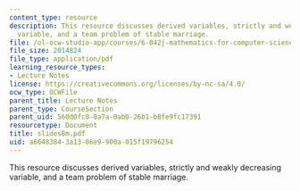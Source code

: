 ```yaml
---
content_type: resource
description: This resource discusses derived variables, strictly and weakly decreasing
  variable, and a team problem of stable marriage.
file: /ol-ocw-studio-app/courses/6-042j-mathematics-for-computer-science-fall-2005/a66483843a1306e9900a015f19796254_slides8m.pdf
file_size: 2014824
file_type: application/pdf
learning_resource_types:
- Lecture Notes
license: https://creativecommons.org/licenses/by-nc-sa/4.0/
ocw_type: OCWFile
parent_title: Lecture Notes
parent_type: CourseSection
parent_uid: 560d0fc0-0a7a-0ab0-26b1-b8fe9fc17391
resourcetype: Document
title: slides8m.pdf
uid: a6648384-3a13-06e9-900a-015f19796254
---
```

This resource discusses derived variables, strictly and weakly decreasing variable, and a team problem of stable marriage.